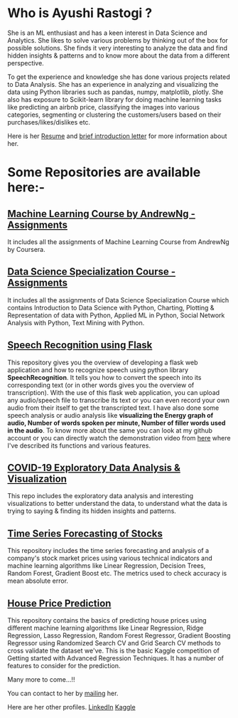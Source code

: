 # Who is Ayushi Rastogi ?
She is an ML enthusiast and has a keen interest in Data Science and Analytics. She likes to solve various problems by thinking out of the box for possible solutions. She finds it very interesting to analyze the data and find hidden insights & patterns and to know more about the data from a different perspective. 

To get the experience and knowledge she has done various projects related to Data Analysis. She has an experience in analyzing and visualizing the data using Python libraries such as pandas, numpy, matplotlib, plotly. She also has exposure to Scikit-learn library for doing machine learning tasks like predicting an airbnb price, classifying the images into various categories, segmenting or clustering the customers/users based on their purchases/likes/dislikes etc.

Here is her [Resume](https://drive.google.com/file/d/1qD5ZjYEkbnIb3lVg_PZ4aW9CNRJgtmEU/view?usp=sharing) and [brief introduction letter](https://drive.google.com/file/d/1c7hCTaQ2pMXd2QFtQiDaCQpssWBlK6HR/view?usp=sharing) for more information about her.

# Some Repositories are available here:-
## [Machine Learning Course by AndrewNg - Assignments](https://github.com/ayushirastogi15/Machine-Learning-Assignments)
It includes all the assignments of Machine Learning Course from AndrewNg by Coursera.

## [Data Science Specialization Course - Assignments](https://ayushirastogi15.github.io/Data-Science-Assignments/)
It includes all the assignments of Data Science Specialization Course which contains Introduction to Data Science with Python, Charting, Plotting & Representation of data with Python, Applied ML in Python, Social Network Analysis with Python, Text Mining with Python.

## [Speech Recognition using Flask](https://github.com/ayushirastogi15/Flask-Application-Development)
This repository gives you the overview of developing a flask web application and how to recognize speech using python library **SpeechRecognition**. It tells you how to convert the speech into its corresponding text (or in other words gives you the overview of transcription). With the use of this flask web application, you can upload any audio/speech file to transcribe its text or you can even record your own audio from their itself to get the transcripted text. I have also done some speech analysis or audio analysis like **visualizing the Energy graph of audio, Number of words spoken per minute, Number of filler words used in the audio**. To know more about the same you can look at my github account or you can directly watch the demonstration video from [here](https://www.linkedin.com/feed/update/urn:li:activity:6714567192064651265/) where I've described its functions and various features.  

## [COVID-19 Exploratory Data Analysis & Visualization](https://github.com/ayushirastogi15/covid-19-analysis) 
This repo includes the exploratory data analysis and interesting visualizations to better understand the data, to understand what the data is trying to saying & finding its hidden insights and patterns.

## [Time Series Forecasting of Stocks](https://github.com/ayushirastogi15/Time-Series-Forecasting-Analysis)
This repository includes the time series forecasting and analysis of a company's stock market prices using various technical indicators and machine learning algorithms like Linear Regression, Decision Trees, Random Forest, Gradient Boost etc. The metrics used to check accuracy is mean absolute error.

## [House Price Prediction](https://github.com/ayushirastogi15/house-price-prediction)
This repository contains the basics of predicting house prices using different machine learning algorithms like Linear Regression, Ridge Regression, Lasso Regression, Random Forest Regressor, Gradient Boosting Regressor using Randomized Search CV and Grid Search CV methods to cross validate the dataset we've. This is the basic Kaggle competition of Getting started with Advanced Regression Techniques. It has a number of features to consider for the prediction.


Many more to come...!!

You can contact to her by [mailing](rastogiayushi15@gmail.com) her.

Here are her other profiles. 
[LinkedIn](https://www.linkedin.com/in/ayushi-rastogi-415432126/)
[Kaggle](https://www.kaggle.com/ayushirastogi15)
